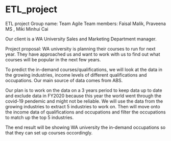 # ETL_project
ETL project
Group name: Team Agile
Team members: Faisal Malik, Praveena MS , Miki Minhui Cai

Our client is  a WA University Sales and Marketing Department manager.

Project proposal:
WA university is planning their courses to run for next year. They have approached us and want to work with us to find out what courses will be popular in the next few years. 

To predict the in-demand courses/qualifications, we will look at the data in the growing industries, income levels of different qualifications and occupations. Our main source of data comes from ABS. 

Our plan is to work on the data on a 3 years period to keep data up to date and exclude data in FY2020 because this year the world went through the covid-19 pendemic and might not be reliable. We will use the data from the growing industries to extract 5 industries to work on. Then will move onto the income data of qualifications and occupations and filter the occupations to match up the top 5 industries. 

The end result will be showing WA university the in-demand occupations so that they can set up courses occordingly. 
